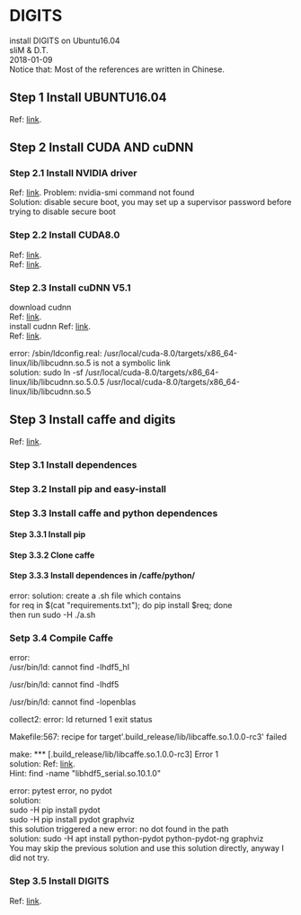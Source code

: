 # DIGITS
install DIGITS on Ubuntu16.04 <br />
sliM & D.T. <br />
2018-01-09 <br />
Notice that: Most of the references are written in Chinese.

## Step 1 Install UBUNTU16.04
Ref: [link](http://www.cnblogs.com/Duane/p/6776302.html"Chinese").
## Step 2 Install CUDA AND cuDNN
### Step 2.1 Install NVIDIA driver
Ref: [link](http://blog.csdn.net/cdwxx1234/article/details/75121562 "Chinese").
Problem: nvidia-smi command not found <br/>
Solution: disable secure boot, you may set up a supervisor password before trying to disable secure boot <br/>
### Step 2.2 Install CUDA8.0
Ref: [link](http://blog.csdn.net/cdwxx1234/article/details/75121562 "Chinese").<br/>
Ref: [link](http://blog.csdn.net/autocyz/article/details/52299889/ "Chinese").
### Step 2.3 Install cuDNN V5.1
download cudnn <br/>
Ref: [link](https://developer.nvidia.com/rdp/cudnn-archive "Chinese").<br/>
install cudnn
Ref: [link](http://blog.csdn.net/cdwxx1234/article/details/75121562 "Chinese").<br/>
Ref: [link](http://blog.csdn.net/jhszh418762259/article/details/52958287?locationNum=8&fps=1 "Chinese").<br/>

error: /sbin/ldconfig.real: /usr/local/cuda-8.0/targets/x86_64-linux/lib/libcudnn.so.5 is not a symbolic link <br/>
solution: sudo ln -sf /usr/local/cuda-8.0/targets/x86_64-linux/lib/libcudnn.so.5.0.5 /usr/local/cuda-8.0/targets/x86_64-linux/lib/libcudnn.so.5 <br/>
## Step 3 Install caffe and digits
Ref: [link](http://blog.csdn.net/cdwxx1234/article/details/76043638 "Chinese").<br/>

### Step 3.1 Install dependences
### Step 3.2 Install pip and easy-install
### Step 3.3 Install caffe and python dependences
#### Step 3.3.1 Install pip
#### Step 3.3.2 Clone caffe
#### Step 3.3.3 Install dependences in /caffe/python/
error: 
solution: create a .sh file which contains<br/>
for req in $(cat "requirements.txt"); do pip install $req; done <br/>
then run sudo -H ./a.sh
### Setp 3.4 Compile Caffe
error:<br/>
/usr/bin/ld: cannot find -lhdf5_hl<br/>

/usr/bin/ld: cannot find -lhdf5<br/>

/usr/bin/ld: cannot find -lopenblas<br/>

collect2: error: ld returned 1 exit status<br/>

Makefile:567: recipe for target'.build_release/lib/libcaffe.so.1.0.0-rc3' failed<br/>

make: *** [.build_release/lib/libcaffe.so.1.0.0-rc3] Error 1<br/>
solution: Ref: [link](http://blog.csdn.net/cdwxx1234/article/details/75136657 "Chinese").<br/>
Hint: find -name "libhdf5_serial.so.10.1.0"

error: pytest error, no pydot<br/>
solution: <br/>
sudo -H pip install pydot<br/>
sudo -H pip install pydot graphviz<br/>
this solution triggered a new error: no dot found in the path <br/>
solution: sudo -H apt install python-pydot python-pydot-ng graphviz <br/>
You may skip the previous solution and use this solution directly, anyway I did not try.
### Step 3.5 Install DIGITS
Ref: [link](https://github.com/NVIDIA/DIGITS/blob/master/docs/Configuration.md).<br/>









